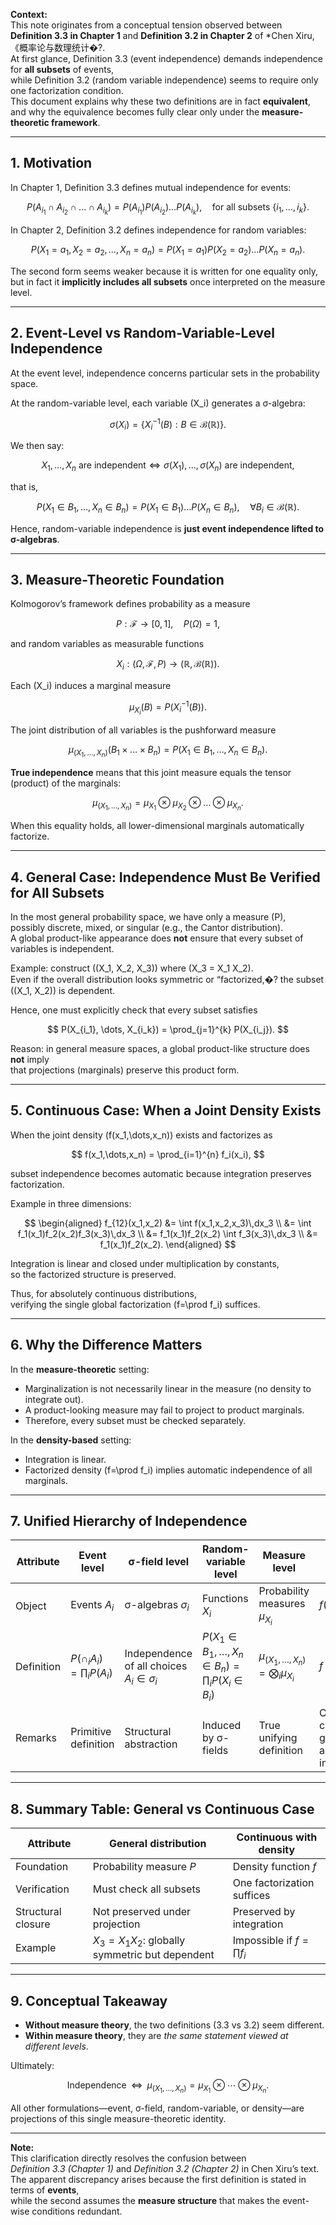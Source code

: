 **Context:**  
This note originates from a conceptual tension observed between **Definition 3.3 in Chapter 1** and **Definition 3.2 in Chapter 2** of *Chen Xiru, 《概率论与数理统计�?.  
At first glance, Definition 3.3 (event independence) demands independence for **all subsets** of events,  
while Definition 3.2 (random variable independence) seems to require only one factorization condition.  
This document explains why these two definitions are in fact **equivalent**,  
and why the equivalence becomes fully clear only under the **measure-theoretic framework**.

---

## 1. Motivation

In Chapter 1, Definition 3.3 defines mutual independence for events:

$$
P(A_{i_1} \cap A_{i_2} \cap \dots \cap A_{i_k})
  = P(A_{i_1}) P(A_{i_2}) \dots P(A_{i_k}),
  \quad \text{for all subsets } \{i_1,\dots,i_k\}.
$$

In Chapter 2, Definition 3.2 defines independence for random variables:

$$
P(X_1 = a_1, X_2 = a_2, \dots, X_n = a_n)
  = P(X_1 = a_1) P(X_2 = a_2) \dots P(X_n = a_n).
$$

The second form seems weaker because it is written for one equality only,  
but in fact it **implicitly includes all subsets** once interpreted on the measure level.

---

## 2. Event-Level vs Random-Variable-Level Independence

At the event level, independence concerns particular sets in the probability space.

At the random-variable level, each variable \(X_i\) generates a σ-algebra:

$$
\sigma(X_i) = \{ X_i^{-1}(B) : B \in \mathcal{B}(\mathbb{R}) \}.
$$

We then say:

$$
X_1, \dots, X_n \text{ are independent}
\iff
\sigma(X_1), \dots, \sigma(X_n) \text{ are independent,}
$$

that is,

$$
P(X_1 \in B_1, \dots, X_n \in B_n)
   = P(X_1 \in B_1) \dots P(X_n \in B_n),
   \quad \forall B_i \in \mathcal{B}(\mathbb{R}).
$$

Hence, random-variable independence is **just event independence lifted to σ-algebras**.

---

## 3. Measure-Theoretic Foundation

Kolmogorov’s framework defines probability as a measure

$$
P : \mathcal{F} \to [0,1], \quad P(\Omega)=1,
$$

and random variables as measurable functions

$$
X_i : (\Omega,\mathcal{F},P)
      \to (\mathbb{R}, \mathcal{B}(\mathbb{R})).
$$

Each \(X_i\) induces a marginal measure

$$
\mu_{X_i}(B) = P(X_i^{-1}(B)).
$$

The joint distribution of all variables is the pushforward measure

$$
\mu_{(X_1,\dots,X_n)}(B_1 \times \dots \times B_n)
   = P(X_1 \in B_1, \dots, X_n \in B_n).
$$

**True independence** means that this joint measure equals the tensor (product) of the marginals:

$$
\mu_{(X_1,\dots,X_n)}
   = \mu_{X_1} \otimes \mu_{X_2} \otimes \dots \otimes \mu_{X_n}.
$$

When this equality holds, all lower-dimensional marginals automatically factorize.

---

## 4. General Case: Independence Must Be Verified for All Subsets

In the most general probability space, we have only a measure \(P\),  
possibly discrete, mixed, or singular (e.g., the Cantor distribution).  
A global product-like appearance does **not** ensure that every subset of variables is independent.

Example: construct \((X_1, X_2, X_3)\) where \(X_3 = X_1 X_2\).  
Even if the overall distribution looks symmetric or “factorized,�? 
the subset \((X_1, X_2)\) is dependent.

Hence, one must explicitly check that every subset satisfies

$$
P(X_{i_1}, \dots, X_{i_k})
  = \prod_{j=1}^{k} P(X_{i_j}).
$$

Reason: in general measure spaces, a global product-like structure does **not** imply  
that projections (marginals) preserve this product form.

---

## 5. Continuous Case: When a Joint Density Exists

When the joint density \(f(x_1,\dots,x_n)\) exists and factorizes as

$$
f(x_1,\dots,x_n) = \prod_{i=1}^{n} f_i(x_i),
$$

subset independence becomes automatic because integration preserves factorization.  

Example in three dimensions:

$$
\begin{aligned}
f_{12}(x_1,x_2)
  &= \int f(x_1,x_2,x_3)\,dx_3   \\
  &= \int f_1(x_1)f_2(x_2)f_3(x_3)\,dx_3   \\
  &= f_1(x_1)f_2(x_2) \int f_3(x_3)\,dx_3   \\
  &= f_1(x_1)f_2(x_2).
\end{aligned}
$$

Integration is linear and closed under multiplication by constants,  
so the factorized structure is preserved.

Thus, for absolutely continuous distributions,  
verifying the single global factorization \(f=\prod f_i\) suffices.

---

## 6. Why the Difference Matters

In the **measure-theoretic** setting:
- Marginalization is not necessarily linear in the measure (no density to integrate out).
- A product-looking measure may fail to project to product marginals.
- Therefore, every subset must be checked separately.

In the **density-based** setting:
- Integration is linear.
- Factorized density \(f=\prod f_i\) implies automatic independence of all marginals.

---

## 7. Unified Hierarchy of Independence

| Attribute | Event level | σ-field level | Random-variable level | Measure level | Density level |
|-----------|-------------|---------------|----------------------|---------------|---------------|
| Object | Events $A_i$ | σ-algebras $\sigma_i$ | Functions $X_i$ | Probability measures $\mu_{X_i}$ | $f(x_1,\dots,x_n)$ |
| Definition | $P(\cap_i A_i)=\prod_i P(A_i)$ | Independence of all choices $A_i \in \sigma_i$ | $P(X_1\in B_1,\dots,X_n\in B_n)=\prod_i P(X_i\in B_i)$ | $\mu_{(X_1,\dots,X_n)} = \bigotimes_i \mu_{X_i}$ | $f = \prod_i f_i$ |
| Remarks | Primitive definition | Structural abstraction | Induced by σ-fields | True unifying definition | Continuous case; guarantees all marginals independent |

---

## 8. Summary Table: General vs Continuous Case

| Attribute | General distribution | Continuous with density |
|-----------|----------------------|-------------------------|
| Foundation | Probability measure $P$ | Density function $f$ |
| Verification | Must check all subsets | One factorization suffices |
| Structural closure | Not preserved under projection | Preserved by integration |
| Example | $X_3 = X_1 X_2$: globally symmetric but dependent | Impossible if $f = \prod f_i$ |

---

## 9. Conceptual Takeaway

- **Without measure theory**, the two definitions (3.3 vs 3.2) seem different.  
- **Within measure theory**, they are *the same statement viewed at different levels*.

Ultimately:

$$
\text{Independence} \;\;\Longleftrightarrow\;\;
\mu_{(X_1,\dots,X_n)} = \mu_{X_1} \otimes \cdots \otimes \mu_{X_n}.
$$

All other formulations—event, σ-field, random-variable, or density—are projections of this single measure-theoretic identity.

---

**Note:**  
This clarification directly resolves the confusion between  
*Definition 3.3 (Chapter 1)* and *Definition 3.2 (Chapter 2)* in Chen Xiru’s text.  
The apparent discrepancy arises because the first definition is stated in terms of **events**,  
while the second assumes the **measure structure** that makes the event-wise conditions redundant.

